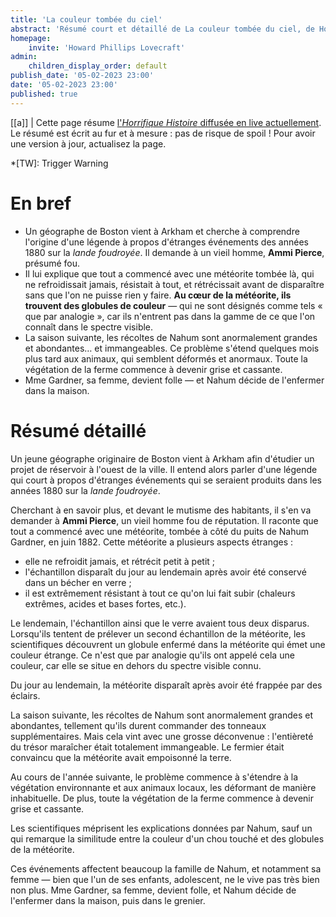 ```yaml
---
title: 'La couleur tombée du ciel'
abstract: 'Résumé court et détaillé de La couleur tombée du ciel, de Howard Phillips Lovecraft !'
homepage:
    invite: 'Howard Phillips Lovecraft'
admin:
    children_display_order: default
publish_date: '05-02-2023 23:00'
date: '05-02-2023 23:00'
published: true
---
```


[[a]]
| Cette page résume [l'_Horrifique Histoire_ diffusée en live actuellement](https://www.twitch.tv/vchabrette). Le résumé est écrit au fur et à mesure : pas de risque de spoil ! Pour avoir une version à jour, actualisez la page.

*[TW]: Trigger Warning

# En bref

- Un géographe de Boston vient à Arkham et cherche à comprendre l'origine d'une légende à propos d'étranges événements des années 1880 sur la _lande foudroyée_. Il demande à un vieil homme, **Ammi Pierce**, présumé fou.
- Il lui explique que tout a commencé avec une météorite tombée là, qui ne refroidissait jamais, résistait à tout, et rétrécissait avant de disparaître sans que l'on ne puisse rien y faire. **Au cœur de la météorite, ils trouvent des globules de couleur**  — qui ne sont désignés comme tels « que par analogie », car ils n'entrent pas dans la gamme de ce que l'on connaît dans le spectre visible.
- La saison suivante, les récoltes de Nahum sont anormalement grandes et abondantes… et immangeables. Ce problème s'étend quelques mois plus tard aux animaux, qui semblent déformés et anormaux. Toute la végétation de la ferme commence à devenir grise et cassante.
- Mme Gardner, sa femme, devient folle  — et Nahum décide de l'enfermer dans la maison.

# Résumé détaillé

Un jeune géographe originaire de Boston vient à Arkham afin d'étudier un projet de réservoir à l'ouest de la ville. Il entend alors parler d'une légende qui court à propos d'étranges événements qui se seraient produits dans les années 1880 sur la _lande foudroyée_.

Cherchant à en savoir plus, et devant le mutisme des habitants, il s'en va demander à **Ammi Pierce**, un vieil homme fou de réputation. Il raconte que tout a commencé avec une météorite, tombée à côté du puits de Nahum Gardner, en juin 1882. Cette météorite a plusieurs aspects étranges :

- elle ne refroidit jamais, et rétrécit petit à petit ;
- l'échantillon disparaît du jour au lendemain après avoir été conservé dans un bécher en verre ;
- il est extrêmement résistant à tout ce qu'on lui fait subir (chaleurs extrêmes, acides et bases fortes, etc.).

Le lendemain, l'échantillon ainsi que le verre avaient tous deux disparus. Lorsqu'ils tentent de prélever un second échantillon de la météorite, les scientifiques découvrent un globule enfermé dans la météorite qui émet une couleur étrange. Ce n'est que par analogie qu'ils ont appelé cela une couleur, car elle se situe en dehors du spectre visible connu.

Du jour au lendemain, la météorite disparaît après avoir été frappée par des éclairs.

La saison suivante, les récoltes de Nahum sont anormalement grandes et abondantes, tellement qu'ils durent commander des tonneaux supplémentaires. Mais cela vint avec une grosse déconvenue : l'entièreté du trésor maraîcher était totalement immangeable. Le fermier était convaincu que la météorite avait empoisonné la terre.

Au cours de l'année suivante, le problème commence à s'étendre à la végétation environnante et aux animaux locaux, les déformant de manière inhabituelle. De plus, toute la végétation de la ferme commence à devenir grise et cassante.

Les scientifiques méprisent les explications données par Nahum, sauf un qui remarque la similitude entre la couleur d'un chou touché et des globules de la météorite.

Ces événements affectent beaucoup la famille de Nahum, et notamment sa femme — bien que l'un de ses enfants, adolescent, ne le vive pas très bien non plus. Mme Gardner, sa femme, devient folle, et Nahum décide de l'enfermer dans la maison, puis dans le grenier.